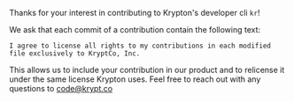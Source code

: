 Thanks for your interest in contributing to Krypton's developer cli `kr`!

We ask that each commit of a contribution contain the following text:
```
I agree to license all rights to my contributions in each modified file exclusively to KryptCo, Inc.
```

This allows us to include your contribution in our product and to relicense it under the same license Krypton uses.
Feel free to reach out with any questions to code@krypt.co
